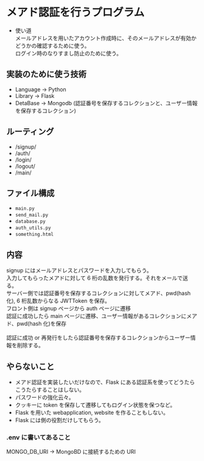 # メアド認証を行うプログラム

- 使い道 \
  メールアドレスを用いたアカウント作成時に、そのメールアドレスが有効かどうかの確認するために使う。\
  ログイン時のなりすまし防止のために使う。

## 実装のために使う技術

- Language -> Python
- Library -> Flask
- DetaBase -> Mongodb (認証番号を保存するコレクションと、ユーザー情報を保存するコレクション)

## ルーティング

- /signup/
- /auth/
- /login/
- /logout/
- /main/

## ファイル構成

- `main.py`
- `send_mail.py`
- `database.py`
- `auth_utils.py`
- `something.html`

## 内容

signup にはメールアドレスとパスワードを入力してもらう。 \
入力してもらったメアドに対して 6 桁の乱数を発行する。それをメールで送る。\
サーバー側では認証番号を保存するコレクションに対してメアド、pwd(hash 化), 6 桁乱数からなる JWTToken を保存。\
フロント側は signup ページから auth ページに遷移 \
認証に成功したら main ページに遷移、ユーザー情報があるコレクションにメアド、pwd(hash 化)を保存 \
\
認証に成功 or 再発行をしたら認証番号を保存するコレクションからユーザー情報を削除する。

## やらないこと

- メアド認証を実装したいだけなので、Flask にある認証系を使ってどうたらこうたらすることはしない。
- パスワードの強化云々。
- クッキーに token を保存して遷移してもログイン状態を保つなど。
- Flask を用いた webapplication, website を作ることもしない。
- Flask には側の役割だけしてもらう。

### .env に書いてあること

MONGO_DB_URI -> MongoBD に接続するための URI
